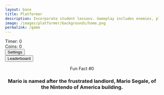 ```yaml
---
layout: base
title: Platformer
description: Incorporate student lessons. Gameplay includes enemies, platforms, parallax backgrounds, settings with local storage, etc. This revision introduces Settings, Leaderboard and Multiplayer.
image: /images/platformer/backgrounds/home.png
permalink: /game
---
```


<!-- Sidebar Panels -->
<div id="sidebar" class="sidebar" style="z-index: 9999"></div>
<div id="leaderboardDropDown" class="leaderboardDropDown" style="z-index: 9999"></div>

<!-- Audio Elements -->
<audio id="Mushroom" src="/csse_2025/assets/audio/Mushroom.mp3" preload="auto"></audio>
<audio id="goombaDeath" src="/portfolio 2025/assets/audio/goomba-death.mp3" preload="auto"></audio>
<audio id="PlayerJump" src="/portfolio 2025/assets/audio/mario-jump.mp3" preload="auto"></audio>
<audio id="PlayerDeath" src="/portfolio 2025/assets/audio/MarioDeath.mp3" preload="auto"></audio>
<audio id="coin" src="/portfolio 2025/assets/audio/coin.mp3" preload="auto"></audio>
<audio id="stomp" src="/portfolio 2025/assets/audio/stomp2-93279.mp3" preload="auto"></audio>
<audio id="boing" src="/portfolio 2025/assets/audio/boing-101318.mp3" preload="auto"></audio>
<audio id="flush" src="/portfolio 2025/assets/audio/toilet-flushing.mp3" preload="auto"></audio>
<audio id="laserSound" src="/portfolio 2025/assets/audio/laser.mp3" preload="auto"></audio>
<audio id="laserCharge" src="/portfolio 2025/assets/audio/charging-laser.mp3" preload="auto"></audio>
<audio id="SharkAudio" src="/portfolio 2025/assets/audio/Shark.mp3" preload="auto"></audio>

<!-- Game UI -->
<div id="canvasContainer">
  <div class="submenu">
    <div id="score">
      Timer: <span id="timeScore">0</span>
    </div>
    <div id="score">
      Coins: <span id="coinScore">0</span>
    </div>
    <div id="gameBegin" hidden>
      <button id="startGame">Start Game</button>
    </div>
    <div id="gameOver" hidden>
      <button id="restartGame">Restart</button>
    </div>
    <div id="settings">
      <button id="settings-button">Settings</button>
    </div>
    <div id="leaderboard">
      <button id="leaderboard-button">Leaderboard</button>
    </div>
  </div>
</div>

<div id="container">
  <header class="fun_facts">
    <p id="num">Fun Fact #0</p>
    <h3 id="fun_fact">Mario is named after the frustrated landlord, Mario Segale, of the Nintendo of America building.</h3>
  </header>
</div>

<footer id="cut-story"></footer>

<!-- Game Logic -->
<script type="module">
  <!-- Audio Elements -->
<audio id="Mushroom" src="/csse_2025/assets/audio/Mushroom.mp3" preload="auto"></audio>
<audio id="goombaDeath" src="/csse_2025/assets/audio/goomba-death.mp3" preload="auto"></audio>
<audio id="PlayerJump" src="/csse_2025/assets/audio/mario-jump.mp3" preload="auto"></audio>
<audio id="PlayerDeath" src="/csse_2025/assets/audio/MarioDeath.mp3" preload="auto"></audio>
<audio id="coin" src="/csse_2025/assets/audio/coin.mp3" preload="auto"></audio>
<audio id="stomp" src="/csse_2025/assets/audio/stomp2-93279.mp3" preload="auto"></audio>
<audio id="boing" src="/csse_2025/assets/audio/boing-101318.mp3" preload="auto"></audio>
<audio id="flush" src="/csse_2025/assets/audio/toilet-flushing.mp3" preload="auto"></audio>
<audio id="laserSound" src="/csse_2025/assets/audio/laser.mp3" preload="auto"></audio>
<audio id="laserCharge" src="/csse_2025/assets/audio/charging-laser.mp3" preload="auto"></audio>
<audio id="SharkAudio" src="/csse_2025/assets/audio/Shark.mp3" preload="auto"></audio>

  // Game initialization
  GameSetup.initLevels("{{ site.baseurl }}");
  GameControl.gameLoop();
  SettingsControl.initialize();
  Leaderboard.initializeLeaderboard();
  startCutstory();
  RandomEvent();

  window.addEventListener('resize', GameEnv.resize);

  // Sound Playback on First User Interaction (browser compatibility)
  let soundPlayed = false;
  function playMushroomSoundOnce() {
    if (!soundPlayed) {
      const mushroom = document.getElementById('Mushroom');
      if (mushroom) {
        mushroom.currentTime = 0;
        mushroom.volume = 1.0;
        mushroom.play().catch(err => {
          console.warn("Sound play failed:", err);
        });
        soundPlayed = true;
      }
    }
  }

  document.addEventListener('DOMContentLoaded', () => {
    window.addEventListener('click', playMushroomSoundOnce, { once: true });
    window.addEventListener('keydown', playMushroomSoundOnce, { once: true });
  });
</script>